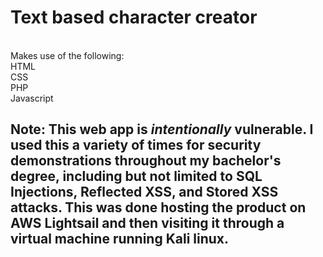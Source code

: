 <h1>Text based character creator</h1>
<br>
Makes use of the following:
<br>
HTML
<br>
CSS
<br>
PHP
<br>
Javascript
<br> 
<h2>
  <p>
  Note: This web app is <i>intentionally</i> vulnerable. I used this a variety of times for security demonstrations throughout my bachelor's degree, including but not limited to SQL Injections, Reflected XSS, and Stored XSS attacks. This was done hosting the product on AWS Lightsail and then visiting it through a virtual machine running Kali linux. 
  </p>
</h2>
